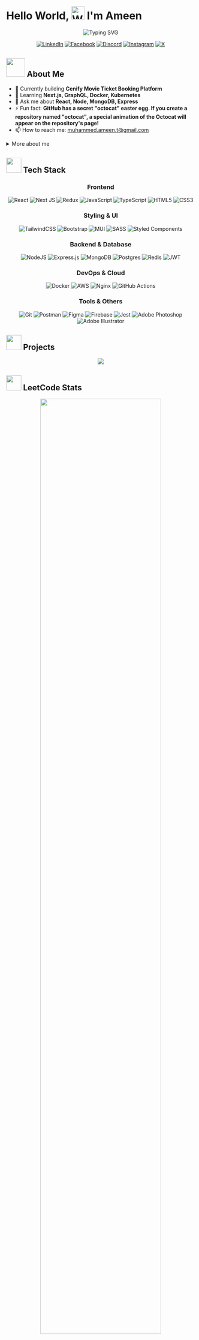 # Hello World,  <img src="https://raw.githubusercontent.com/Tarikul-Islam-Anik/Animated-Fluent-Emojis/master/Emojis/Hand%20gestures/Waving%20Hand%20Medium-Light%20Skin%20Tone.png" alt="Waving Hand Medium-Light Skin Tone" width="35" height="35" /> I'm Ameen

<div align="center">
  <img src="https://readme-typing-svg.herokuapp.com?font=Fira+Code&weight=600&size=28&duration=3000&pause=1000&color=2E9BF7&center=true&vCenter=true&random=false&width=600&lines=Full+Stack+Developer;MERN+Stack+Specialist;AWS+Cloud+Enthusiast" alt="Typing SVG" />

  <br>
  
  [![LinkedIn](https://img.shields.io/badge/LinkedIn-%230077B5.svg?style=for-the-badge&logo=linkedin&logoColor=white)](https://linkedin.com/in/muhammed-ameen-t)
  [![Facebook](https://img.shields.io/badge/Facebook-%231877F2.svg?style=for-the-badge&logo=facebook&logoColor=white)](https://facebook.com/muhammed.ameen.thevangal)
  [![Discord](https://img.shields.io/badge/Discord-%237289DA.svg?style=for-the-badge&logo=discord&logoColor=white)](https://discordapp.com/users/1333686646314369035)
  [![Instagram](https://img.shields.io/badge/Instagram-%23E4405F.svg?style=for-the-badge&logo=instagram&logoColor=white)](https://instagram.com/ameen.t___)
  [![X](https://img.shields.io/badge/X-%23000000.svg?style=for-the-badge&logo=x&logoColor=white)](https://x.com/muhammed_ameent)
</div>

## <img src="https://media.giphy.com/media/VgCDAzcKvsR6OM0uWg/giphy.gif" width="50"> About Me

- 🔭 Currently building **Cenify Movie Ticket Booking Platform**
- 🌱 Learning **Next.js, GraphQL, Docker, Kubernetes**
- 💬 Ask me about **React, Node, MongoDB, Express**
- ⚡ Fun fact: **GitHub has a secret "octocat" easter egg. If you create a repository named "octocat", a special animation of the Octocat will appear on the repository's page!**
- 📫 How to reach me: [muhammed.ameen.t@gmail.com](mailto:your.email@example.com)

<details>
<summary>More about me</summary>
<br>
I'm a passionate full-stack developer with a strong focus on creating responsive, user-friendly web applications. My journey in tech has equipped me with a diverse skill set spanning front-end aesthetics to back-end logic, cloud infrastructure, and DevOps practices.
</details>

## <img src="https://media.giphy.com/media/WUlplcMpOCEmTGBtBW/giphy.gif" width="40"> Tech Stack

<div align="center">

### Frontend
![React](https://img.shields.io/badge/react-%2320232a.svg?style=for-the-badge&logo=react&logoColor=%2361DAFB)
![Next JS](https://img.shields.io/badge/Next-black?style=for-the-badge&logo=next.js&logoColor=white)
![Redux](https://img.shields.io/badge/redux-%23593d88.svg?style=for-the-badge&logo=redux&logoColor=white)
![JavaScript](https://img.shields.io/badge/javascript-%23323330.svg?style=for-the-badge&logo=javascript&logoColor=%23F7DF1E)
![TypeScript](https://img.shields.io/badge/typescript-%23007ACC.svg?style=for-the-badge&logo=typescript&logoColor=white)
![HTML5](https://img.shields.io/badge/html5-%23E34F26.svg?style=for-the-badge&logo=html5&logoColor=white)
![CSS3](https://img.shields.io/badge/css3-%231572B6.svg?style=for-the-badge&logo=css3&logoColor=white)

### Styling & UI
![TailwindCSS](https://img.shields.io/badge/tailwindcss-%2338B2AC.svg?style=for-the-badge&logo=tailwind-css&logoColor=white)
![Bootstrap](https://img.shields.io/badge/bootstrap-%238511FA.svg?style=for-the-badge&logo=bootstrap&logoColor=white)
![MUI](https://img.shields.io/badge/MUI-%230081CB.svg?style=for-the-badge&logo=mui&logoColor=white)
![SASS](https://img.shields.io/badge/SASS-hotpink.svg?style=for-the-badge&logo=SASS&logoColor=white)
![Styled Components](https://img.shields.io/badge/styled--components-DB7093?style=for-the-badge&logo=styled-components&logoColor=white)

### Backend & Database
![NodeJS](https://img.shields.io/badge/node.js-6DA55F?style=for-the-badge&logo=node.js&logoColor=white)
![Express.js](https://img.shields.io/badge/express.js-%23404d59.svg?style=for-the-badge&logo=express&logoColor=%2361DAFB)
![MongoDB](https://img.shields.io/badge/MongoDB-%234ea94b.svg?style=for-the-badge&logo=mongodb&logoColor=white)
![Postgres](https://img.shields.io/badge/postgres-%23316192.svg?style=for-the-badge&logo=postgresql&logoColor=white)
![Redis](https://img.shields.io/badge/redis-%23DD0031.svg?style=for-the-badge&logo=redis&logoColor=white)
![JWT](https://img.shields.io/badge/JWT-black?style=for-the-badge&logo=JSON%20web%20tokens)

### DevOps & Cloud
![Docker](https://img.shields.io/badge/docker-%230db7ed.svg?style=for-the-badge&logo=docker&logoColor=white)
![AWS](https://img.shields.io/badge/AWS-%23FF9900.svg?style=for-the-badge&logo=amazon-aws&logoColor=white)
![Nginx](https://img.shields.io/badge/nginx-%23009639.svg?style=for-the-badge&logo=nginx&logoColor=white)
![GitHub Actions](https://img.shields.io/badge/github%20actions-%232671E5.svg?style=for-the-badge&logo=githubactions&logoColor=white)

### Tools & Others
![Git](https://img.shields.io/badge/git-%23F05033.svg?style=for-the-badge&logo=git&logoColor=white)
![Postman](https://img.shields.io/badge/Postman-FF6C37?style=for-the-badge&logo=postman&logoColor=white)
![Figma](https://img.shields.io/badge/figma-%23F24E1E.svg?style=for-the-badge&logo=figma&logoColor=white)
![Firebase](https://img.shields.io/badge/firebase-%23039BE5.svg?style=for-the-badge&logo=firebase)
![Jest](https://img.shields.io/badge/-jest-%23C21325?style=for-the-badge&logo=jest&logoColor=white)
![Adobe Photoshop](https://img.shields.io/badge/adobe%20photoshop-%2331A8FF.svg?style=for-the-badge&logo=adobe%20photoshop&logoColor=white)
![Adobe Illustrator](https://img.shields.io/badge/adobe%20illustrator-%23FF9A00.svg?style=for-the-badge&logo=adobe%20illustrator&logoColor=white)

</div>

## <img src="https://media.giphy.com/media/LmNwrBhejkK9EFP504/giphy.gif" width="40"> Projects

<div align="center">
  <a href="https://github.com/Muhammed-Ameen-T/cenify">
    <img src="https://github-readme-stats.vercel.app/api/pin/?username=Muhammed-Ameen-T&repo=cenify-movies-events&theme=tokyonight" />
  </a>
  <!-- Add more projects as needed -->
</div>

## <img src="https://media.giphy.com/media/WUlplcMpOCEmTGBtBW/giphy.gif" width="40"> LeetCode Stats

<div align="center">
  <img src="https://leetcard.jacoblin.cool/mhdAmeenT?theme=dark&font=Roboto&ext=heatmap" width="80%" />
</div>

## <img src="https://media.giphy.com/media/JZ40cnfnN11KycrvMF/giphy.gif" width="40"> GitHub Stats

<div align="center">
  <img src="https://github-readme-stats.vercel.app/api?username=Muhammed-Ameen-T&theme=tokyonight&hide_border=false&include_all_commits=false&count_private=true" width="48%" />
  <img src="https://github-readme-streak-stats.herokuapp.com/?user=Muhammed-Ameen-T&theme=tokyonight&hide_border=false" width="48%" />
  <br />
  <img src="https://github-readme-stats.vercel.app/api/top-langs/?username=Muhammed-Ameen-T&theme=tokyonight&hide_border=false&include_all_commits=false&count_private=false&layout=compact" width="40%" />
</div>

<div align="center">
  <img src="https://quotes-github-readme.vercel.app/api?type=horizontal&theme=tokyonight" width="70%" />
</div>

---

<div align="center">
  <img src="https://komarev.com/ghpvc/?username=Muhammed-Ameen-T&color=blueviolet&style=for-the-badge" alt="Profile Views" />
</div>

<!-- Proudly created with ❤️ by Muhammed Ameen T -->
